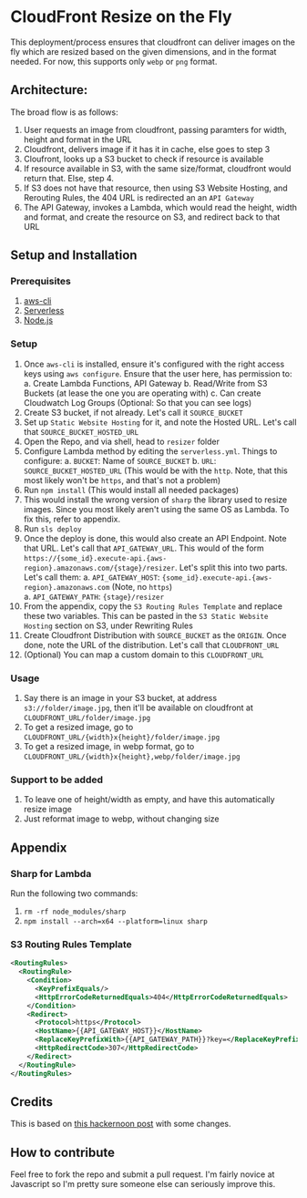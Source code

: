 # CloudFront Resize on the Fly

This deployment/process ensures that cloudfront can deliver images on the fly which are resized based on the given dimensions, and in the format needed.
For now, this supports only `webp` or `png` format. 

## Architecture:

The broad flow is as follows:
1. User requests an image from cloudfront, passing paramters for width, height and format in the URL
2. Cloudfront, delivers image if it has it in cache, else goes to step 3
3. Cloufront, looks up a S3 bucket to check if resource is available
4. If resource available in S3, with the same size/format, cloudfront would return that. Else, step 4.
5. If S3 does not have that resource, then using S3 Website Hosting, and Rerouting Rules, the 404 URL is redirected an an `API Gateway`
6. The API Gateway, invokes a Lambda, which would read the height, width and format, and create the resource on S3, and redirect back to that URL

## Setup and Installation

### Prerequisites
1. [aws-cli](https://aws.amazon.com/cli/)
2. [Serverless](https://www.serverless.com/)
3. [Node.js](https://nodejs.org/en/)

### Setup
1. Once `aws-cli` is installed, ensure it's configured with the right access keys using `aws configure`. Ensure that the user here, has permission to:
    a. Create Lambda Functions, API Gateway
    b. Read/Write from S3 Buckets (at lease the one you are operating with)
    c. Can create Cloudwatch Log Groups (Optional: So that you can see logs)
2. Create S3 bucket, if not already. Let's call it `SOURCE_BUCKET`
3. Set up `Static Website Hosting` for it, and note the Hosted URL. Let's call that `SOURCE_BUCKET_HOSTED_URL`
4. Open the Repo, and via shell, head to `resizer` folder
5. Configure Lambda method by editing the `serverless.yml`. Things to configure:
    a. `BUCKET`: Name of `SOURCE_BUCKET`
    b. `URL`: `SOURCE_BUCKET_HOSTED_URL` (This would be with the `http`. Note, that this most likely won't be `https`, and that's not a problem)
6. Run `npm install` (This would install all needed packages)
7. This would install the wrong version of `sharp` the library used to resize images. Since you most likely aren't using the same OS as Lambda. To fix this, refer to appendix.
8. Run `sls deploy`
9. Once the deploy is done, this would also create an API Endpoint. Note that URL. Let's call that `API_GATEWAY_URL`. This would of the form `https://{some_id}.execute-api.{aws-region}.amazonaws.com/{stage}/resizer`. Let's split this into two parts. Let's call them:
    a. `API_GATEWAY_HOST`: `{some_id}.execute-api.{aws-region}.amazonaws.com` (Note, no `https`)  
    a. `API_GATEWAY_PATH`: `{stage}/resizer`
10. From the appendix, copy the `S3 Routing Rules Template` and replace these two variables. This can be pasted in the `S3 Static Website Hosting` section on S3, under Rewriting Rules
11. Create Cloudfront Distribution with `SOURCE_BUCKET` as the `ORIGIN`. Once done, note the URL of the distribution. Let's call that `CLOUDFRONT_URL`
12. (Optional) You can map a custom domain to this `CLOUDFRONT_URL`

### Usage

1. Say there is an image in your S3 bucket, at address `s3://folder/image.jpg`, then it'll be available on cloudfront at `CLOUDFRONT_URL/folder/image.jpg`
2. To get a resized image, go to `CLOUDFRONT_URL/{width}x{height}/folder/image.jpg` 
3. To get a resized image, in webp format, go to `CLOUDFRONT_URL/{width}x{height},webp/folder/image.jpg`

### Support to be added
1. To leave one of height/width as empty, and have this automatically resize image
2. Just reformat image to webp, without changing size 

## Appendix

### Sharp for Lambda
Run the following two commands:
1. `rm -rf node_modules/sharp`
2. `npm install --arch=x64 --platform=linux sharp`

### S3 Routing Rules Template

```xml
<RoutingRules>
  <RoutingRule>
    <Condition>
      <KeyPrefixEquals/>
      <HttpErrorCodeReturnedEquals>404</HttpErrorCodeReturnedEquals>
    </Condition>
    <Redirect>
      <Protocol>https</Protocol>
      <HostName>{{API_GATEWAY_HOST}}</HostName>
      <ReplaceKeyPrefixWith>{{API_GATEWAY_PATH}}?key=</ReplaceKeyPrefixWith>
      <HttpRedirectCode>307</HttpRedirectCode>
    </Redirect>
  </RoutingRule>
</RoutingRules>
```



## Credits
This is based on [this hackernoon post](https://hackernoon.com/image-resizing-after-upload-with-amazon-s3-aws-lambda-and-cloudfront-for-ssl-loce3y0h) with some changes.

## How to contribute
Feel free to fork the repo and submit a pull request. I'm fairly novice at Javascript so I'm pretty sure someone else can seriously improve this.
